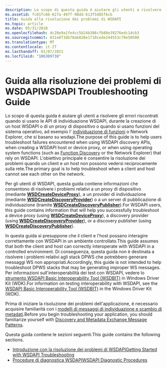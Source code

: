 ```yaml
---
description: Lo scopo di questa guida è aiutare gli utenti a risolvere gli errori riscontrati quando si usano le API di individuazione WSDAPI, durante la creazione di un host WSDAPI o di un proxy di dispositivo o quando si usano funzioni del sistema operativo, ad esempio l'individuazione di funzioni o Network Explorer, che si basano su WSDAPI.
ms.assetid: fc01fc66-627a-497f-98dd-613f5d85f6cb
title: Guida alla risoluzione dei problemi di WSDAPI
ms.topic: article
ms.date: 05/31/2018
ms.openlocfilehash: 4c28e9a1fe4cc5b24b386cfb88e39276edc14cb3
ms.sourcegitcommit: 831e8f3db78ab820e1710cede244553c70e50500
ms.translationtype: MT
ms.contentlocale: it-IT
ms.lasthandoff: 01/07/2021
ms.locfileid: "106309738"
---
```

# <a name="wsdapi-troubleshooting-guide"></a><span data-ttu-id="a43e4-103">Guida alla risoluzione dei problemi di WSDAPI</span><span class="sxs-lookup"><span data-stu-id="a43e4-103">WSDAPI Troubleshooting Guide</span></span>

<span data-ttu-id="a43e4-104">Lo scopo di questa guida è aiutare gli utenti a risolvere gli errori riscontrati quando si usano le API di individuazione WSDAPI, durante la creazione di un host WSDAPI o di un proxy di dispositivo o quando si usano funzioni del sistema operativo, ad esempio l' [individuazione di funzioni](/previous-versions/windows/desktop/fundisc/fd-portal) o Network Explorer, che si basano su wsdapi.</span><span class="sxs-lookup"><span data-stu-id="a43e4-104">The purpose of this guide is to help users troubleshoot failures encountered when using WSDAPI discovery APIs, when creating a WSDAPI host or device proxy, or when using operating system functions (such as [Function Discovery](/previous-versions/windows/desktop/fundisc/fd-portal) or the Network Explorer) that rely on WSDAPI.</span></span> <span data-ttu-id="a43e4-105">L'obiettivo principale è consentire la risoluzione dei problemi quando un client e un host non possono vedersi reciprocamente sulla rete.</span><span class="sxs-lookup"><span data-stu-id="a43e4-105">The primary goal is to help troubleshoot when a client and host cannot see each other on the network.</span></span>

<span data-ttu-id="a43e4-106">Per gli utenti di WSDAPI, questa guida contiene informazioni che consentono di risolvere i problemi relativi a un proxy di dispositivo (mediante [**WSDCreateDeviceProxy**](/windows/desktop/api/WsdClient/nf-wsdclient-wsdcreatedeviceproxy)), a un provider di individuazione (mediante [**WSDCreateDiscoveryProvider**](/windows/desktop/api/WsdDisco/nf-wsddisco-wsdcreatediscoveryprovider)) o a un server di pubblicazione di individuazione (tramite [**WSDCreateDiscoveryPublisher**](/windows/desktop/api/WsdDisco/nf-wsddisco-wsdcreatediscoverypublisher)).</span><span class="sxs-lookup"><span data-stu-id="a43e4-106">For WSDAPI users, this guide contains information that will help you successfully troubleshoot a device proxy (using [**WSDCreateDeviceProxy**](/windows/desktop/api/WsdClient/nf-wsdclient-wsdcreatedeviceproxy)), a discovery provider (using [**WSDCreateDiscoveryProvider**](/windows/desktop/api/WsdDisco/nf-wsddisco-wsdcreatediscoveryprovider)), or a discovery publisher (using [**WSDCreateDiscoveryPublisher**](/windows/desktop/api/WsdDisco/nf-wsddisco-wsdcreatediscoverypublisher)).</span></span>

<span data-ttu-id="a43e4-107">In questa guida si presuppone che il client e l'host possano interagire correttamente con WSDAPI in un ambiente controllato.</span><span class="sxs-lookup"><span data-stu-id="a43e4-107">This guide assumes that both the client and host can correctly interoperate with WSDAPI in a controlled environment.</span></span> <span data-ttu-id="a43e4-108">Di conseguenza, questa guida non è destinata a risolvere i problemi relativi agli stack DPWS che potrebbero generare messaggi WS non appropriati.</span><span class="sxs-lookup"><span data-stu-id="a43e4-108">Accordingly, this guide is not intended to help troubleshoot DPWS stacks that may be generating improper WS messages.</span></span> <span data-ttu-id="a43e4-109">Per informazioni sull'interoperabilità dei test con WSDAPI, vedere lo [strumento WSDAPI Basic Interoperability Tool (WSDBIT)](https://msdn.microsoft.com/library/cc264250.aspx) in Windows Driver Kit (WDK).</span><span class="sxs-lookup"><span data-stu-id="a43e4-109">For information on testing interoperability with WSDAPI, see the [WSDAPI Basic Interoperability Tool (WSDBIT)](https://msdn.microsoft.com/library/cc264250.aspx) in the Windows Driver Kit (WDK).</span></span>

<span data-ttu-id="a43e4-110">Prima di iniziare la risoluzione dei problemi dell'applicazione, è necessario acquisire familiarità con i [modelli di messaggi di individuazione e scambio di metadati](discovery-and-metadata-exchange-message-patterns.md).</span><span class="sxs-lookup"><span data-stu-id="a43e4-110">Before you begin troubleshooting your application, you should familiarize yourself with [Discovery and Metadata Exchange Message Patterns](discovery-and-metadata-exchange-message-patterns.md).</span></span>

<span data-ttu-id="a43e4-111">Questa guida contiene le sezioni seguenti.</span><span class="sxs-lookup"><span data-stu-id="a43e4-111">This guide contains the following sections.</span></span>

-   [<span data-ttu-id="a43e4-112">Introduzione con la risoluzione dei problemi di WSDAPI</span><span class="sxs-lookup"><span data-stu-id="a43e4-112">Getting Started with WSDAPI Troubleshooting</span></span>](getting-started-with-wsdapi-troubleshooting.md)
-   [<span data-ttu-id="a43e4-113">Procedure di diagnostica WSDAPI</span><span class="sxs-lookup"><span data-stu-id="a43e4-113">WSDAPI Diagnostic Procedures</span></span>](wsdapi-diagnostic-procedures.md)
